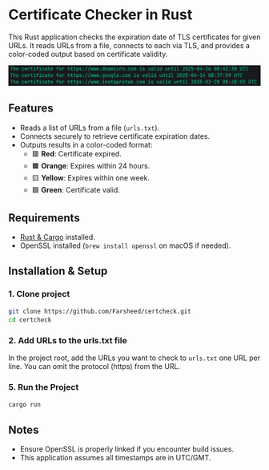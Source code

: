 # Certificate Checker in Rust

This Rust application checks the expiration date of TLS certificates for given URLs. It reads URLs from a file, connects to each via TLS, and provides a color-coded output based on certificate validity.

![CertCheck Screenshot](CertCheck.png)


## Features
- Reads a list of URLs from a file (`urls.txt`).
- Connects securely to retrieve certificate expiration dates.
- Outputs results in a color-coded format:
  - 🟥 **Red**: Certificate expired.
  - 🟧 **Orange**: Expires within 24 hours.
  - 🟨 **Yellow**: Expires within one week.
  - 🟩 **Green**: Certificate valid.

## Requirements
- [Rust & Cargo](https://rustup.rs) installed.
- OpenSSL installed (`brew install openssl` on macOS if needed).

## Installation & Setup

### 1. Clone project
```bash
git clone https://github.com/Farsheed/certcheck.git
cd certcheck
```
### 2. Add URLs to the urls.txt file
In the project root, add the URLs you want to check to `urls.txt` one URL per line.
You can omit the protocol (https) from the URL.

### 5. Run the Project
```bash
cargo run
```

## Notes
- Ensure OpenSSL is properly linked if you encounter build issues.
- This application assumes all timestamps are in UTC/GMT.
